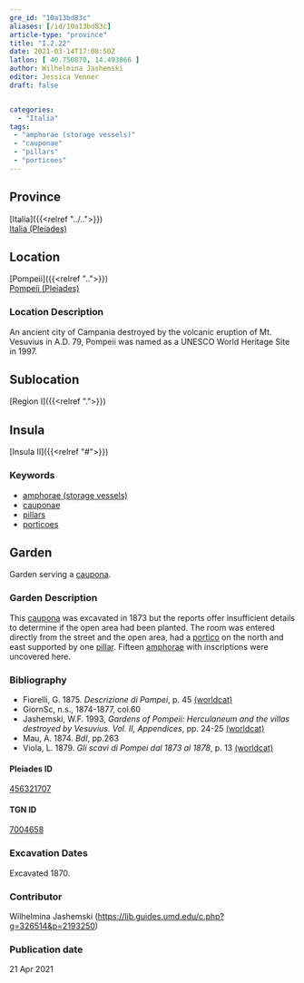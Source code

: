 ```yaml
---
gre_id: "10a13bd83c"
aliases: [/id/10a13bd83c]
article-type: "province"
title: "I.2.22"
date: 2021-03-14T17:08:50Z
latlon: [ 40.750870, 14.493866 ]
author: Wilhelmina Jashemski
editor: Jessica Venner
draft: false


categories:
  - "Italia"
tags:
 - "amphorae (storage vessels)"
 - "cauponae"
 - "pillars"
 - "porticoes"
---
```


## Province
[Italia]({{<relref "../..">}}) \
[Italia (Pleiades)](https://pleiades.stoa.org/places/1052)

## Location
[Pompeii]({{<relref "..">}}) \
[Pompeii (Pleiades)](https://pleiades.stoa.org/places/433032)


### Location Description
An ancient city of Campania destroyed by the volcanic eruption of Mt. Vesuvius in A.D. 79, Pompeii was named as a UNESCO World Heritage Site in 1997.

## Sublocation
[Region I]({{<relref ".">}})
## Insula
[Insula II]({{<relref "#">}})

### Keywords
- [amphorae (storage vessels)](http://vocab.getty.edu/page/aat/300148696)
- [cauponae](http://vocab.getty.edu/page/aat/300005208)
- [pillars](http://vocab.getty.edu/page/aat/300264605)
- [porticoes](http://vocab.getty.edu/page/aat/300004145)

## Garden
Garden serving a [caupona](http://vocab.getty.edu/page/aat/300005208).

### Garden Description
This [caupona](http://vocab.getty.edu/page/aat/300005208) was excavated in 1873 but the reports offer insufficient details to determine if the open area had been planted. The room was entered directly from the street and the open area, had a [portico](http://vocab.getty.edu/page/aat/300004145) on the north and east supported by one [pillar](http://vocab.getty.edu/page/aat/300264605). Fifteen [amphorae](http://vocab.getty.edu/page/aat/300148696) with inscriptions were uncovered here.

### Bibliography

* Fiorelli, G. 1875. *Descrizione di Pompei*, p. 45 [(worldcat)](https://www.worldcat.org/title/descrizione-di-pompei/oclc/9528380)    
* GiornSc, n.s., 1874-1877, col.60  
* Jashemski, W.F. 1993, *Gardens of Pompeii: Herculaneum and the villas destroyed by Vesuvius. Vol. II, Appendices*, pp. 24-25 [(worldcat)](https://www.worldcat.org/title/gardens-of-pompeii-herculaneum-and-the-villas-destroyed-by-vesuvius-volume-2-appendices/oclc/222353569)  
* Mau, A. 1874. *BdI*, pp.263  
* Viola, L. 1879. *Gli scavi di Pompei dal 1873 al 1878*, p. 13 [(worldcat)](https://www.worldcat.org/title/scavi-di-pompei-dal-1873-al-1878/oclc/254502217&referer=brief_results)  

<!--#### Periodo ID-->

<!-- [PERIODO_ID](https://pleiades.stoa.org/places/PLEIADES_ID) -->

#### Pleiades ID
[456321707](https://pleiades.stoa.org/places/456321707)

#### TGN ID
[7004658](http://vocab.getty.edu/page/tgn/7004658)

###  Excavation Dates
Excavated 1870.

### Contributor
Wilhelmina Jashemski (https://lib.guides.umd.edu/c.php?g=326514&p=2193250)


### Publication date

21 Apr 2021
<!-- Format: dd MONTH_NAME yyyy -->

<!-- DATE -->
